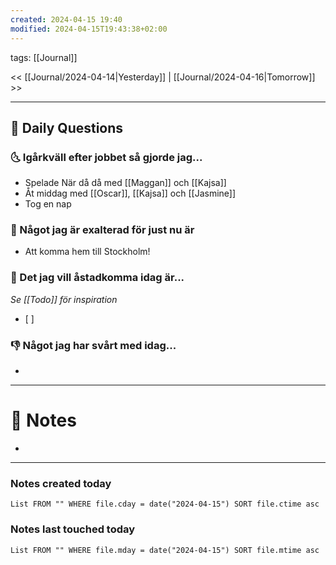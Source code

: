 ```yaml
---
created: 2024-04-15 19:40
modified: 2024-04-15T19:43:38+02:00
---
```

tags: [[Journal]] 

<< [[Journal/2024-04-14|Yesterday]] | [[Journal/2024-04-16|Tomorrow]] >>

---
## 📅 Daily Questions
### 🌜 Igårkväll efter jobbet så gjorde jag...
- Spelade När då då med [[Maggan]] och [[Kajsa]]
- Åt middag med [[Oscar]], [[Kajsa]] och [[Jasmine]]
- Tog en nap

### 🙌 Något jag är exalterad för just nu är
- Att komma hem till Stockholm!

### 🚀 Det jag vill åstadkomma idag är...
_Se [[Todo]] för inspiration_
- [ ] 

### 👎 Något jag har svårt med idag...
- 

---
# 📝 Notes
- 
---
### Notes created today
```dataview
List FROM "" WHERE file.cday = date("2024-04-15") SORT file.ctime asc
```
### Notes last touched today
```dataview
List FROM "" WHERE file.mday = date("2024-04-15") SORT file.mtime asc
```